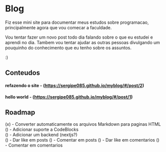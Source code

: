 # Blog

Fiz esse mini site para documentar meus estudos sobre programacao, principalmente agora que vou comecar a faculdade.

Vou tentar fazer um novo post todo dia falando sobre o que eu estudei e aprendi no dia. Tambem vou tentar ajudar as outras pessoas divulgando um pouquinho do conhecimento que eu tenho sobre os assuntos.

:)

## Conteudos

#### refazendo o site - (https://sergipe085.github.io/myblog/#/post/2) <br/>
#### hello world - (https://sergipe085.github.io/myblog/#/post/1) <br/>

## Roadmap

(x) - Converter automaticamente os arquivos Markdown para paginas HTML <br/>
() - Adicionar suporte a CodeBlocks <br/>
() - Adicionar um backend (nextjs?) <br/>
   () - Dar like em posts
   () - Comentar em posts
   () - Dar like em comentarios
   () - Comentar em comentarios

